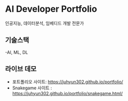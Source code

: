 # AI Developer Portfolio
인공지능, 데이터분석, 임베디드 개발 전문가

## 기술스택
-AI, ML, DL

## 라이브 데모
- 포트폴리오 사이트: https://juhyun302.github.io/portfolio/
- Snakegame 사이트 : https://juhyun302.github.io/portfolio/snakegame.html/
